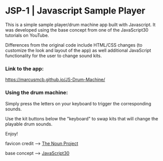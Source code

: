 # JSP-1 | Javascript Sample Player

This is a simple sample player/drum machine app built with Javascript. It was developed using the base concept from one of the JavaScript30 tutorials on YouTube.  

Differences from the original code include HTML/CSS changes (to customize the look and layout of the app) as well additional JavaScript functionality for the user to change sound kits.

### Link to the app:

https://marcusmcb.github.io/JS-Drum-Machine/

### Using the drum machine:

Simply press the letters on your keyboard to trigger the corresponding sounds.

Use the kit buttons below the "keyboard" to swap kits that will change the playable drum sounds.

Enjoy!


favicon credit --> <a href="https://thenounproject.com/term/sampler/342625/" target="_blank">The Noun Project</a>

base concept --> <a href="https://www.youtube.com/watch?v=VuN8qwZoego" target="_blank">JavaScript30</a>
